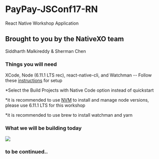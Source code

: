 # PayPay-JSConf17-RN
React Native Workshop Application
## Brought to you by the NativeXO team
Siddharth Malkireddy & Sherman Chen

### Things you will need
XCode, Node (6.11.1 LTS rec), react-native-cli, and Watchman -- Follow these [instructions](https://facebook.github.io/react-native/docs/getting-started.html) for setup

*Select the Build Projects with Native Code option instead of quickstart

*it is recommended to use [NVM](https://github.com/creationix/nvm) to install and manage node versions, please use 6.11.1 LTS for this workshop

*it is recommended to use brew to install watchman and yarn

### What we will be building today

![](https://media.giphy.com/media/e3C4pNKkr9rji/giphy.gif)

### to be continued..
